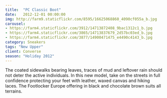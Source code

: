 ```yaml
---
title:  "PC Classic Boot"
date:   2012-12-01 00:00:00
img: http://farm9.staticflickr.com/8595/16625068860_4090cf055a_b.jpg
carousel:
- https://farm4.staticflickr.com/3912/14713872408_9bac1312c1_b.jpg
- https://farm4.staticflickr.com/3865/14713837679_2d57bc03ed_b.jpg
- https://farm4.staticflickr.com/3877/14900471475_e4490c4143_b.jpg
category: Sneakers
tags: "New Upper"
client: Converse
season: "Holiday 2012"
---
```

The coated sidewalks bearing leaves, traces of mud and leftover rain should not deter the active individuals. In this new model, take on the streets in full confidence protecting your feet with leather, waxed canvas and hiking laces. The Footlocker Europe offering in black and chocolate brown suits all terrains.
